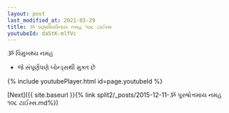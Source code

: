 ```yaml
---
layout: post
last_modified_at: 2021-03-29
title: ૐ બ્રહ્મવિવર્ધનાય નમહ ૧૦૮ ટાઈમ્સ
youtubeId: da5tK-mlfVc
---
```

 
 
 ૐ વિમુખથ્ય નમહ  
 
 -  જે સંપૂર્ણપણે બોન્ડ્સથી મુક્ત છે 
 
  
 
  
 
 
 
 
 
 


{% include youtubePlayer.html id=page.youtubeId %}
 
[Next]({{ site.baseurl }}{% link  split2/_posts/2015-12-11-ૐ પુરુષોત્તમાય નમહ ૧૦૮ ટાઈમ્સ.md%})
 
